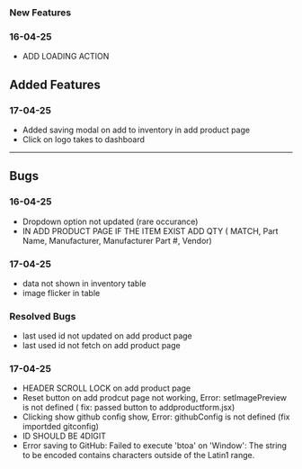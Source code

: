 ### **New Features**

### 16-04-25
- ADD LOADING ACTION

## **Added Features**

### 17-04-25
- Added saving modal on add to inventory in add product page 
- Click on logo takes to dashboard 

***

## **Bugs** 

### 16-04-25
- Dropdown option not updated (rare occurance)
- IN ADD PRODUCT PAGE IF THE ITEM EXIST ADD QTY ( MATCH, Part Name, Manufacturer, Manufacturer Part #, Vendor)

### 17-04-25
- data not shown in inventory table
- image flicker in table



### **Resolved Bugs**

- last used id not updated on add product page 
- last used id not fetch on add product page 

### 17-04-25
- HEADER SCROLL LOCK on add product page 
- Reset button on add prodcut page not working, Error: setImagePreview is not defined ( fix: passed button to addproductform.jsx) 
- Clicking show github config show, Error: githubConfig is not defined (fix importded gitconfig) 
- ID SHOULD BE 4DIGIT 
- Error saving to GitHub: Failed to execute 'btoa' on 'Window': The string to be encoded contains characters outside of the Latin1 range.


